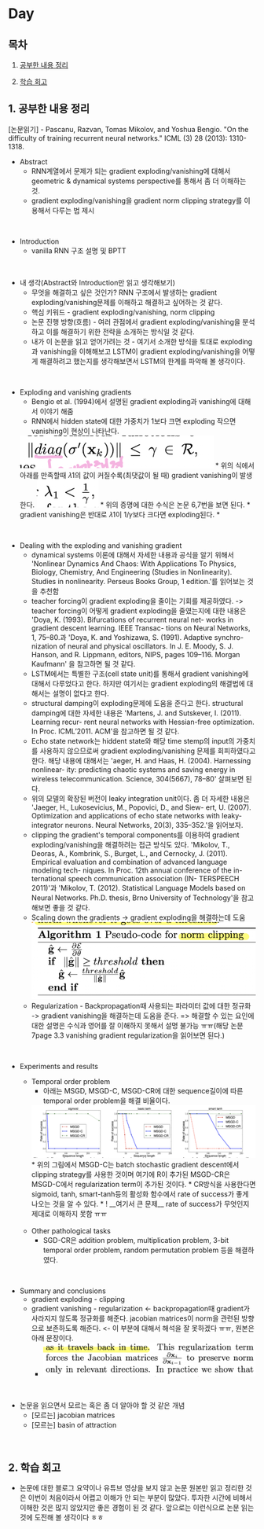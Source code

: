 <!--
구조
*
    *
        * <br>
            &nbsp; - &nbsp; <br>
                &nbsp;&nbsp;&nbsp;&nbsp; ‣ &nbsp; <br>
                    &nbsp;&nbsp;&nbsp;&nbsp;&nbsp;&nbsp;&nbsp;&nbsp; * &nbsp; <br>
-->

# Day 

## 목차 

1. [공부한 내용 정리](#1-공부한-내용-정리)

2. [학습 회고](#2-학습-회고)

## 1. 공부한 내용 정리

[논문읽기] - Pascanu, Razvan, Tomas Mikolov, and Yoshua Bengio. "On the difficulty of training recurrent neural networks." ICML (3) 28 (2013): 1310-1318.

* Abstract
    * RNN계열에서 문제가 되는 gradient exploding/vanishing에 대해서 geometric & dynamical systems perspective를 통해서 좀 더 이해하는 것.
    * gradient exploding/vanishing을 gradient norm clipping strategy를 이용해서 다루는 법 제시
<br>

* Introduction
    * vanilla RNN 구조 설명 및 BPTT 

<br>

* 내 생각(Abstract와 Introduction만 읽고 생각해보기)
    * 무엇을 해결하고 싶은 것인가? RNN 구조에서 발생하는 gradient exploding/vanishing문제를 이해하고 해결하고 싶어하는 것 같다.
    * 핵심 키워드 - gradient exploding/vanishing, norm clipping
    * 논문 진행 방향(흐름) - 여러 관점에서 gradient exploding/vanishing을 분석하고 이를 해결하기 위한 전략을 소개하는 방식일 것 같다.
    * 내가 이 논문을 읽고 얻어가려는 것 - 여기서 소개한 방식을 토대로 exploding과 vanishing을 이해해보고 LSTM이 gradient exploding/vanishing을 어떻게 해결하려고 했는지를 생각해보면서 LSTM의 한계를 파악해 볼 생각이다.

<br>

* Exploding and vanishing gradients
    * Bengio et al. (1994)에서 설명된 gradient exploding과 vanishing에 대해서 이야기 해줌
    * RNN에서 hidden state에 대한 가중치가 1보다 크면 exploding 작으면 vanishing이 현상이 나타난다.
    <img src='./img/vanishing.png'>
    * 위의 식에서 아래를 만족할때 𝜆1의 값이 커질수록(최댓값이 될 때) gradient vanishing이 발생한다.
    <img src='./img/vanishing1.png'>
    * 위의 증명에 대한 수식은 논문 6,7번을 보면 된다.
    * gradient vanishing은 반대로 𝜆1이 1/𝛾보다 크다면 exploding된다.
    *
<br>

* Dealing with the exploding and vanishing gradient 
    * dynamical systems 이론에 대해서 자세한 내용과 공식을 알기 위해서 'Nonlinear Dynamics And Chaos: With Applications To Physics, Biology, Chemistry, And Engineering (Studies in Nonlinearity). Studies in nonlinearity. Perseus Books Group, 1 edition.'를 읽어보는 것을 추천함
    * teacher forcing이 gradient exploding을 줄이는 기회를 제공하였다. -> teacher forcing이 어떻게 gradient exploding을 줄였는지에 대한 내용은 'Doya, K. (1993). Bifurcations of recurrent neural net- works in gradient descent learning. IEEE Transac- tions on Neural Networks, 1, 75–80.과 'Doya, K. and Yoshizawa, S. (1991). Adaptive synchro- nization of neural and physical oscillators. In J. E. Moody, S. J. Hanson, and R. Lippmann, editors, NIPS, pages 109–116. Morgan Kaufmann' 을 참고하면 될 것 같다.  
    * LSTM에서는 특별한 구조(cell state unit)를 통해서 gradient vanishing에 대해서 다루었다고 한다. 하지만 여기서는 gradient exploding의 해결법에 대해서는 설명이 없다고 한다.
    * structural damping이 exploding문제에 도움을 준다고 한다. structural damping에 대한 자세한 내용은 'Martens, J. and Sutskever, I. (2011). Learning recur- rent neural networks with Hessian-free optimization. In Proc. ICML’2011. ACM'을 참고하면 될 것 같다.
    * Echo state network는 hiddent state와 해당 time stemp의 input의 가중치를 사용하지 않으므로써 gradient exploding/vanishing 문제를 회피하였다고 한다. 해당 내용에 대해서는 'aeger, H. and Haas, H. (2004). Harnessing nonlinear- ity: predicting chaotic systems and saving energy in wireless telecommunication. Science, 304(5667), 78–80' 살펴보면 된다.
    * 위의 모델의 확장된 버전이 leaky integration unit이다. 좀 더 자세한 내용은 'Jaeger, H., Lukosevicius, M., Popovici, D., and Siew- ert, U. (2007). Optimization and applications of echo state networks with leaky- integrator neurons. Neural Networks, 20(3), 335–352.'을 읽어보자.
    * clipping the gradient's temporal components를 이용하여 gradient exploding/vanishing을 해결하려는 접근 방식도 있다. 'Mikolov, T., Deoras, A., Kombrink, S., Burget, L., and Cernocky, J. (2011). Empirical evaluation and combination of advanced language modeling tech- niques. In Proc. 12th annual conference of the in- ternational speech communication association (IN- TERSPEECH 2011)'과 'Mikolov, T. (2012). Statistical Language Models based on Neural Networks. Ph.D. thesis, Brno University of Technology'을 참고해보면 좋을 것 같다.
    * Scaling down the gradients -> gradient exploding을 해결하는데 도움
    <img src=./img/scailing_down.png><br>
    * Regularization - Backpropagation때 사용되는 파라미터 값에 대한 정규화 -> gradient vanishing을 해결하는데 도움을 준다. => 해결할 수 있는 요인에 대한 설명은 수식과 영어를 잘 이해하지 못해서 설명 불가능 ㅠㅠ(해당 논문 7page 3.3 vanishing gradient regularization을 읽어보면 된다.)

<br>

* Experiments and results
    * Temporal order problem 
        * 아래는 MSGD, MSGD-C, MSGD-CR에 대한 sequence길이에 따른 temporal order problem을 해결 비율이다.
        <img src=./img/graph1.png>
        * 위의 그림에서 MSGD-C는 batch stochastic gradient descent에서 clipping strategy를 사용한 것이며 여기에 R이 추가된 MSGD-CR은 MSGD-C에서 regularization term이 추가된 것이다.
        * CR방식을 사용한다면 sigmoid, tanh, smart-tanh등의 활성화 함수에서 rate of success가 좋게 나오는 것을 알 수 있다. 
        * ! __여기서 큰 문제__ rate of success가 무엇인지 제대로 이해하지 못함 ㅠㅠ
    <br>

    * Other pathological tasks
        * SGD-CR은 addition problem, multiplication problem, 3-bit temporal order problem, random permutation problem 등을 해결하였다.
<br>

* Summary and conclusions
    * gradient exploding - clipping
    * gradient vanishing - regularization <- backpropagation때 gradient가 사라지지 않도록 정규화를 해준다. jacobian matrices이 norm을 관련된 방향으로 보존하도록 해준다. <- 이 부분에 대해서 해석을 잘 못하겠다 ㅠㅠ, 원본은 아래 문장이다.
        * <img src=./img/ex1.png>

<br>

* 논문을 읽으면서 모르는 혹은 좀 더 알아야 할 것 같은 개념
    * [모르는] jacobian matrices
    * [모르는] basin of attraction


<br>

## 2. 학습 회고

* 논문에 대한 블로그 요약이나 유튜브 영상을 보지 않고 논문 원본만 읽고 정리한 것은 이번이 처음이라서 어렵고 이해가 안 되는 부분이 많았다. 투자한 시간에 비해서 이해한 것은 많지 않았지만 좋은 경험이 된 것 같다. 앞으로는 이런식으로 논문 읽는 것에 도전해 볼 생각이다 ㅎㅎ

<br>
